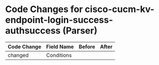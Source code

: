 # Code Changes for cisco-cucm-kv-endpoint-login-success-authsuccess (Parser)

| Code Change | Field Name | Before | After |
|-------------|------------|--------|-------|
| changed | Conditions |  |  |